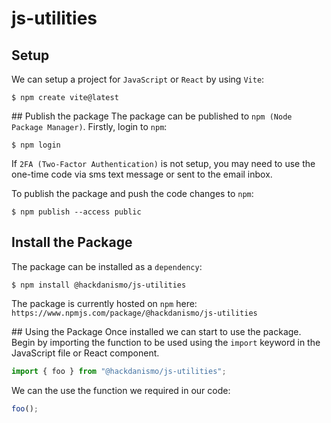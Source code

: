 # js-utilities

## Setup
We can setup a project for `JavaScript` or `React` by using `Vite`:

```shell
$ npm create vite@latest
```

## Publish the package
The package can be published to `npm (Node Package Manager)`. Firstly, login to `npm`:

```shell
$ npm login
```

If `2FA (Two-Factor Authentication)` is not setup, you may need to use the one-time code via sms text message or sent to the email inbox.

To publish the package and push the code changes to `npm`:

```shell
$ npm publish --access public
```

## Install the Package
The package can be installed as a `dependency`:

```shell
$ npm install @hackdanismo/js-utilities
```

The package is currently hosted on `npm` here: `https://www.npmjs.com/package/@hackdanismo/js-utilities`

## Using the Package
Once installed we can start to use the package. Begin by importing the function to be used using the `import` keyword in the JavaScript file or React component.

```javascript
import { foo } from "@hackdanismo/js-utilities";
```

We can the use the function we required in our code:

```javascript
foo();
```